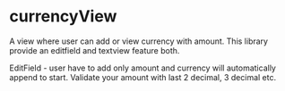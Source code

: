 # currencyView

A view where user can add or view currency with amount. This library provide an editfield  and textview feature both.

EditField -  user have to add only amount and currency will automatically append to start. Validate your amount with last 2 decimal, 3 decimal etc.



